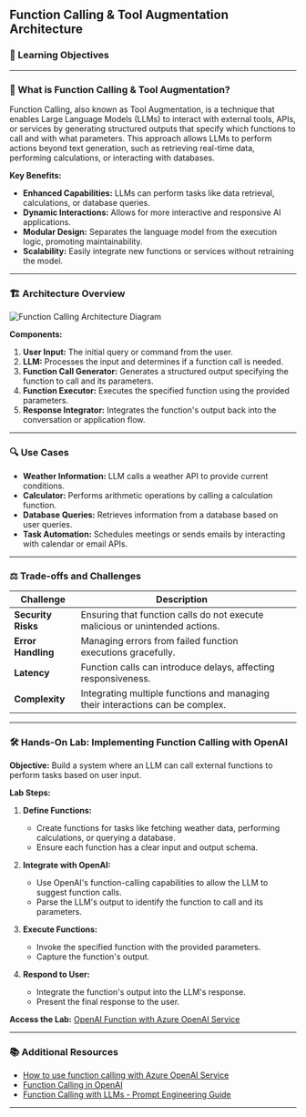 ## Function Calling & Tool Augmentation Architecture

### 🎯 Learning Objectives

---

### 🧠 What is Function Calling & Tool Augmentation?

Function Calling, also known as Tool Augmentation, is a technique that enables Large Language Models (LLMs) to interact with external tools, APIs, or services by generating structured outputs that specify which functions to call and with what parameters. This approach allows LLMs to perform actions beyond text generation, such as retrieving real-time data, performing calculations, or interacting with databases.

**Key Benefits:**

* **Enhanced Capabilities:** LLMs can perform tasks like data retrieval, calculations, or database queries.
* **Dynamic Interactions:** Allows for more interactive and responsive AI applications.
* **Modular Design:** Separates the language model from the execution logic, promoting maintainability.
* **Scalability:** Easily integrate new functions or services without retraining the model.

---

### 🏗️ Architecture Overview

![Function Calling Architecture Diagram](https://cloud.google.com/static/vertex-ai/generative-ai/docs/multimodal/images/function-calling.png)

**Components:**

1. **User Input:** The initial query or command from the user.
2. **LLM:** Processes the input and determines if a function call is needed.
3. **Function Call Generator:** Generates a structured output specifying the function to call and its parameters.
4. **Function Executor:** Executes the specified function using the provided parameters.
5. **Response Integrator:** Integrates the function's output back into the conversation or application flow.

---

### 🔍 Use Cases

* **Weather Information:** LLM calls a weather API to provide current conditions.
* **Calculator:** Performs arithmetic operations by calling a calculation function.
* **Database Queries:** Retrieves information from a database based on user queries.
* **Task Automation:** Schedules meetings or sends emails by interacting with calendar or email APIs.

---

### ⚖️ Trade-offs and Challenges

| Challenge          | Description                                                                    |   |
| ------------------ | ------------------------------------------------------------------------------ | - |
| **Security Risks** | Ensuring that function calls do not execute malicious or unintended actions.   |   |
| **Error Handling** | Managing errors from failed function executions gracefully.                    |   |
| **Latency**        | Function calls can introduce delays, affecting responsiveness.                 |   |
| **Complexity**     | Integrating multiple functions and managing their interactions can be complex. |   |

---

### 🛠️ Hands-On Lab: Implementing Function Calling with OpenAI

**Objective:** Build a system where an LLM can call external functions to perform tasks based on user input.

**Lab Steps:**

1. **Define Functions:**

   * Create functions for tasks like fetching weather data, performing calculations, or querying a database.
   * Ensure each function has a clear input and output schema.

2. **Integrate with OpenAI:**

   * Use OpenAI's function-calling capabilities to allow the LLM to suggest function calls.
   * Parse the LLM's output to identify the function to call and its parameters.

3. **Execute Functions:**

   * Invoke the specified function with the provided parameters.
   * Capture the function's output.

4. **Respond to User:**

   * Integrate the function's output into the LLM's response.
   * Present the final response to the user.

**Access the Lab:** [OpenAI Function with Azure OpenAI Service](https://learn.microsoft.com/en-us/azure/ai-services/openai/how-to/function-calling)

---

### 📚 Additional Resources

* [How to use function calling with Azure OpenAI Service](https://learn.microsoft.com/en-us/azure/ai-services/openai/how-to/function-calling)
* [Function Calling in OpenAI](https://platform.openai.com/docs/guides/function-calling?api-mode=responses)
* [Function Calling with LLMs - Prompt Engineering Guide](https://www.promptingguide.ai/applications/function_calling)

---
